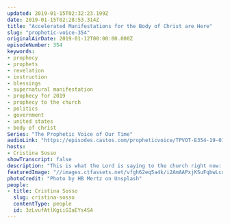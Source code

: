 ```yaml
---
updated: 2019-01-15T02:32:23.199Z
date: 2019-01-15T02:28:53.314Z
title: "Accelerated Manifestations for the Body of Christ are Here"
slug: "prophetic-voice-354"
originalAirDate: 2019-01-12T00:00:00.000Z
episodeNumber: 354
keywords:
- prophecy
- prophets
- revelation
- instruction
- blessings
- supernatural manifestation
- prophecy for 2019
- prophecy to the church
- politics
- government
- united states
- body of christ
Series: "The Prophetic Voice of Our Time"
audioLink: "https://episodes.castos.com/propheticvoice/TPVOT-E354-19-01-12-13-Accelerated-Manifestations-for-the-Body-are-Here.mp3"
hosts:
- Cristina Sosso
showTranscript: false
description: "This is what the Lord is saying to the church right now: “the acceleration of the manifestation of the harvest season for the body of Christ (is here).”... So believe and trust Him, and take your post. This is the time that we will harvest all the good seeds that we have planted and it is the intent of God to really bless His people... We are commanded in the Bible that we need to pray for all of our political leaders… He didn’t say attack them or defend them. He says pray for all those that are in authority, and we need to obey and follow that instruction. Don’t focus on the negative, especially in 2019. Focus on the goodness of our God. Focus on the plan of God, and also the vision and the plan He released for 2019 and you need to receive those prophecies by faith and you need to follow the instruction to the letter. You and I need to be informed. Again, you can listen to last week’s broadcast, the first instalment of the prophecy to the church and nations… and we will continue to share the prophecies released, even today."
featuredImage: "//images.ctfassets.net/vfgh62eq5a4k/i2AmAAPxjKSuFqbwLcoei/9169422ce30df631f7adaf5750a9d60c/hb-mertz-314526-unsplash2.jpg"
photoCredit: "Photo by HB Mertz on Unsplash"
people:
- title: Cristina Sosso
  slug: cristina-sosso
  contentType: people
  id: 3zLvufAtlKgiiGIaEYs4S4
---
```

